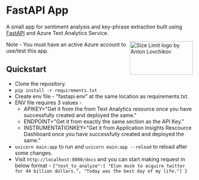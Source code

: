 

# FastAPI App

A small app for sentiment analysis and key-phrase extraction built using [FastAPI](https://fastapi.tiangolo.com/) and Azure Text Analytics Service.

<img src="https://fastapi.tiangolo.com/img/logo-margin/logo-teal.png" align="right"
     alt="Size Limit logo by Anton Lovchikov" width="170" height="90">

Note - You must have an active Azure account to use/test this app.

## Quickstart
* Clone the repository.
* `pip install -r requirements.txt`
* Create env file - "fastapi.env" at the same location as requirements.txt.
* ENV file requires 3 values -
	* APIKEY="Get it from the from Text Analytics resource once you have successfully created and deployed the same."
	* ENDPOINT="Get it from exactly the same section as the API Key."
	* INSTRUMENTATIONKEY="Get it from Application Insights Rescource Dashboard once you have successfully created and deployed the same."
* `uvicorn main:app` to run and `uvicorn main:app --reload` to reload after some changes.
* Visit `http://localhost:8000/docs` and you can start making request in below format -
		`{"text_to_analyze":[
												"Elon musk to acquire twitter for 44 billion dollars.",
												"Today was the best day of my life."]
                                                            }`


